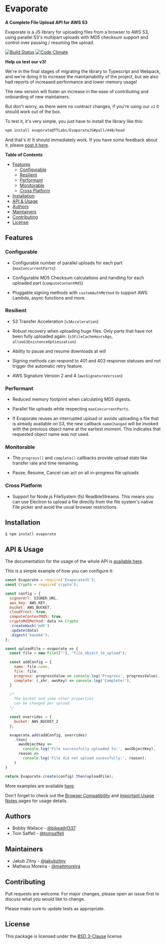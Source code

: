 # Evaporate

**A Complete File Upload API for AWS S3**

Evaporate is a JS library for uploading files from a browser to
AWS S3, using parallel S3's multipart uploads with MD5 checksum support
and control over pausing / resuming the upload.

[![Build Status](https://travis-ci.org/bikeath1337/EvaporateJS.svg?branch=master)](https://travis-ci.org/bikeath1337/EvaporateJS)
[![Code Climate](https://codeclimate.com/github/TTLabs/EvaporateJS/badges/gpa.svg)](https://codeclimate.com/github/TTLabs/EvaporateJS)

**Help us test our v3!**

We're in the final stages of migrating the library to Typescript and Webpack, and we're doing it to increase the maintainability of the project, but we also had reports of increased performance and lower memory usage!

The new version will foster an increase in the ease of contributing and onboarding of new maintainers.

But don't worry, as there were no contract changes, if you're using our `v2` it should work out of the box.

To test it, it's very simple, you just have to install the library like this:

```bash
npm install evaporate@TTLabs/EvaporateJS#pull/448/head
```

And that's it! It should immediately work. If you have some feedback about it, please [post it here](https://github.com/TTLabs/EvaporateJS/pull/448).

**Table of Contents**

- [Features](#features)
  - [Configurable](#configurable)
  - [Resilient](#resilient)
  - [Performant](#performant)
  - [Monitorable](#monitorable)
  - [Cross Platform](#cross-platform)
- [Installation](#installation)
- [API & Usage](#api--usage)
- [Authors](#authors)
- [Maintainers](#maintainers)
- [Contributing](#contributing)
- [License](#license)

## Features

### Configurable

- Configurable number of parallel uploads for each part (`maxConcurrentParts`)

- Configurable MD5 Checksum calculations and handling for each uploaded
  part (`computeContentMd5`)

- Pluggable signing methods with `customAuthMethod` to support AWS Lambda, async functions and more.

### Resilient

- S3 Transfer Acceleration (`s3Acceleration`)

- Robust recovery when uploading huge files. Only parts that
  have not been fully uploaded again. (`s3FileCacheHoursAgo`, `allowS3ExistenceOptimization`)

- Ability to pause and resume downloads at will

- Signing methods can respond to 401 and 403 response statuses and not trigger the automatic retry feature.

- AWS Signature Version 2 and 4 (`awsSignatureVersion`)

### Performant

- Reduced memory footprint when calculating MD5 digests.

- Parallel file uploads while respecting `maxConcurrentParts`.

- If Evaporate reuses an interrupted upload or avoids uploading a file that is already available on S3, the new
  callback `nameChanged` will be invoked with the previous object name at the earliest moment. This indicates
  that requested object name was not used.

### Monitorable

- The `progress()` and `complete()` callbacks provide upload stats like transfer rate and time remaining.

- Pause, Resume, Cancel can act on all in-progress file uploads

### Cross Platform

- Support for Node.js FileSystem (fs) ReadbleStreams. This means you can use Electron to upload a file directly from
  the file system's native File picker and avoid the usual browser restrictions.

## Installation

```bash
$ npm install evaporate
```

## API & Usage

The documentation for the usage of the whole API is [available here](https://github.com/TTLabs/EvaporateJS/wiki/API).

This is a simple example of how you can configure it:

```javascript
const Evaporate = require('EvaporateJS');
const Crypto = require('crypto');

const config = {
  signerUrl: SIGNER_URL,
  aws_key: AWS_KEY,
  bucket: AWS_BUCKET,
  cloudfront: true,
  computeContentMd5: true,
  cryptoMd5Method: data => Crypto
  .createHash('md5')
  .update(data)
  .digest('base64');
};

const uploadFile = evaporate => {
  const file = new File([""], "file_object_to_upload");

  const addConfig = {
    name: file.name,
    file: file,
    progress: progressValue => console.log('Progress', progressValue),
    complete: (_xhr, awsKey) => console.log('Complete!'),
  }

  /*
    The bucket and some other properties
    can be changed per upload
  */

  const overrides = {
    bucket: AWS_BUCKET_2
  };

  evaporate.add(addConfig, overrides)
    .then(
      awsObjectKey =>
        console.log('File successfully uploaded to:', awsObjectKey),
      reason =>
        console.log('File did not upload sucessfully:', reason);
    )
}

return Evaporate.create(config).then(uploadFile);
```

More examples are available [here](https://github.com/TTLabs/EvaporateJS/wiki/Examples).

Don't forget to check out the [Browser Compatibility](https://github.com/TTLabs/EvaporateJS/wiki/Browser-Compatibility) and [Important Usage Notes](https://github.com/TTLabs/EvaporateJS/wiki/Important-Usage-Notes) pages for usage details.

## Authors

- Bobby Wallace - [@bikeath1337](http://github.com/bikeath1337)
- Tom Saffell - [@tomsaffell](http://github.com/tomsaffell)

## Maintainers

- Jakub Zitny - [@jakubzitny](http://github.com/jakubzitny)
- Matheus Moreira - [@mattmoreira](http://github.com/mattmoreira)

## Contributing

Pull requests are welcome. For major changes, please open an issue first to discuss what you would like to change.

Please make sure to update tests as appropriate.

## License

This package is licensed under the [BSD 3-Clause](http://opensource.org/licenses/BSD-3-Clause) license
